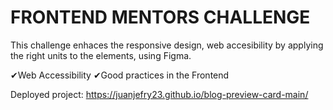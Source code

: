 # FRONTEND MENTORS CHALLENGE

This challenge enhaces the responsive design, web accesibility by applying the right units to the 
elements, using Figma.

✔Web Accessibility
✔Good practices in the Frontend

Deployed project: https://juanjefry23.github.io/blog-preview-card-main/
